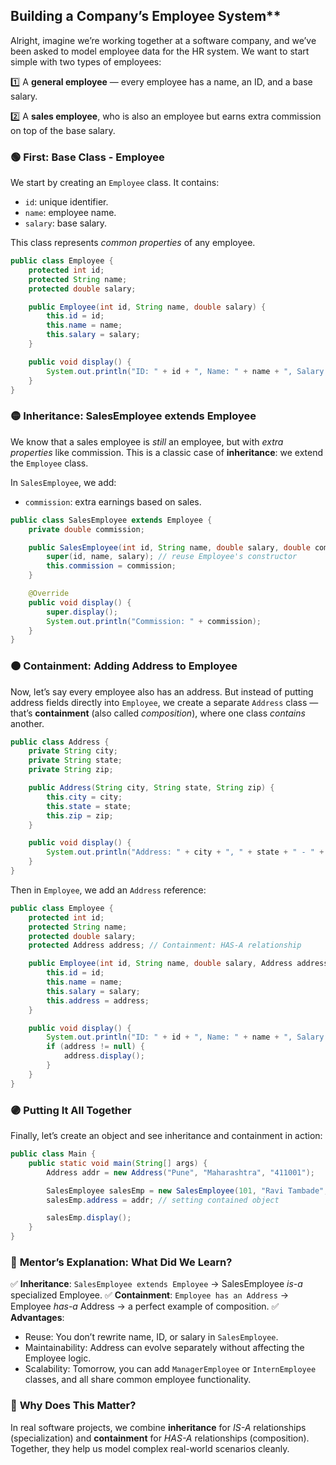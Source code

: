  
##  Building a Company’s Employee System**

Alright, imagine we’re working together at a software company, and we’ve been asked to model employee data for the HR system. We want to start simple with two types of employees:

1️⃣ A **general employee** — every employee has a name, an ID, and a base salary.

2️⃣ A **sales employee**, who is also an employee but earns extra commission on top of the base salary.


### 🟢 **First: Base Class - Employee**

We start by creating an `Employee` class. It contains:

* `id`: unique identifier.
* `name`: employee name.
* `salary`: base salary.

This class represents *common properties* of any employee.

```java
public class Employee {
    protected int id;
    protected String name;
    protected double salary;

    public Employee(int id, String name, double salary) {
        this.id = id;
        this.name = name;
        this.salary = salary;
    }

    public void display() {
        System.out.println("ID: " + id + ", Name: " + name + ", Salary: " + salary);
    }
}
```

  

### 🟡 **Inheritance: SalesEmployee extends Employee**

We know that a sales employee is *still* an employee, but with *extra properties* like commission. This is a classic case of **inheritance**: we extend the `Employee` class.

In `SalesEmployee`, we add:

* `commission`: extra earnings based on sales.

```java
public class SalesEmployee extends Employee {
    private double commission;

    public SalesEmployee(int id, String name, double salary, double commission) {
        super(id, name, salary); // reuse Employee's constructor
        this.commission = commission;
    }

    @Override
    public void display() {
        super.display();
        System.out.println("Commission: " + commission);
    }
}
```

### 🟠 **Containment: Adding Address to Employee**

Now, let’s say every employee also has an address. But instead of putting address fields directly into `Employee`, we create a separate `Address` class — that’s **containment** (also called *composition*), where one class *contains* another.

```java
public class Address {
    private String city;
    private String state;
    private String zip;

    public Address(String city, String state, String zip) {
        this.city = city;
        this.state = state;
        this.zip = zip;
    }

    public void display() {
        System.out.println("Address: " + city + ", " + state + " - " + zip);
    }
}
```

Then in `Employee`, we add an `Address` reference:

```java
public class Employee {
    protected int id;
    protected String name;
    protected double salary;
    protected Address address; // Containment: HAS-A relationship

    public Employee(int id, String name, double salary, Address address) {
        this.id = id;
        this.name = name;
        this.salary = salary;
        this.address = address;
    }

    public void display() {
        System.out.println("ID: " + id + ", Name: " + name + ", Salary: " + salary);
        if (address != null) {
            address.display();
        }
    }
}
```

 

### 🟣 **Putting It All Together**

Finally, let’s create an object and see inheritance and containment in action:

```java
public class Main {
    public static void main(String[] args) {
        Address addr = new Address("Pune", "Maharashtra", "411001");

        SalesEmployee salesEmp = new SalesEmployee(101, "Ravi Tambade", 50000, 8000);
        salesEmp.address = addr; // setting contained object

        salesEmp.display();
    }
}
```

 
### 📘 **Mentor’s Explanation: What Did We Learn?**

✅ **Inheritance**: `SalesEmployee extends Employee` → SalesEmployee *is-a* specialized Employee.
✅ **Containment**: `Employee has an Address` → Employee *has-a* Address → a perfect example of composition.
✅ **Advantages**:

* Reuse: You don’t rewrite name, ID, or salary in `SalesEmployee`.
* Maintainability: Address can evolve separately without affecting the Employee logic.
* Scalability: Tomorrow, you can add `ManagerEmployee` or `InternEmployee` classes, and all share common employee functionality.

 

### 🔎 **Why Does This Matter?**

In real software projects, we combine **inheritance** for *IS-A* relationships (specialization) and **containment** for *HAS-A* relationships (composition). Together, they help us model complex real-world scenarios cleanly.